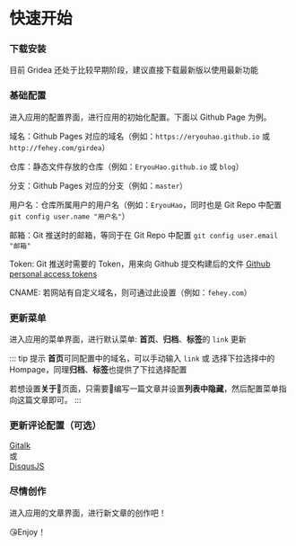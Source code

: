 # 快速开始

### 下载安装
目前 Gridea 还处于比较早期阶段，建议直接下载最新版以使用最新功能  

### 基础配置
进入应用的配置界面，进行应用的初始化配置。下面以 Github Page 为例。  

域名：Github Pages 对应的域名（例如：`https://eryouhao.github.io` 或 `http://fehey.com/girdea`）  

仓库：静态文件存放的仓库（例如：`EryouHao.github.io` 或 `blog`）  

分支：Github Pages 对应的分支（例如：`master`）  

用户名：仓库所属用户的用户名（例如：`EryouHao`，同时也是 Git Repo 中配置 `git config user.name "用户名"`） 

邮箱：Git 推送时的邮箱，等同于在 Git Repo 中配置 `git config user.email "邮箱"`  

Token: Git 推送时需要的 Token，用来向 Github 提交构建后的文件 [Github personal access tokens](https://github.com/settings/tokens)  

CNAME: 若网站有自定义域名，则可通过此设置（例如：`fehey.com`）  


### 更新菜单
进入应用的菜单界面，进行默认菜单: **首页**、**归档**、**标签**的 `link` 更新

::: tip 提示
**首页**可同配置中的域名，可以手动输入 `link` 或 选择下拉选择中的 Hompage，同理**归档**、**标签**也提供了下拉选择配置 

若想设置**关于**页面，只需要编写一篇文章并设置**列表中隐藏**，然后配置菜单指向这篇文章即可。
:::

### 更新评论配置（可选）
[Gitalk](https://github.com/gitalk/gitalk/blob/master/readme-cn.md)  
或  
[DisqusJS](https://github.com/SukkaW/DisqusJS)  

### 尽情创作
进入应用的文章界面，进行新文章的创作吧！

😘Enjoy！

